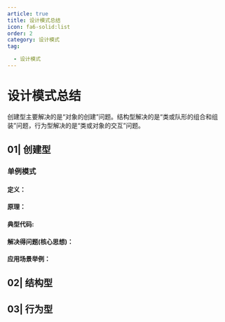 ```yaml
---
article: true
title: 设计模式总结
icon: fa6-solid:list
order: 2
category: 设计模式
tag:

  - 设计模式
---
```




# 设计模式总结

​		创建型主要解决的是“对象的创建”问题。结构型解决的是“类或队形的组合和组装”问题，行为型解决的是“类或对象的交互”问题。

## 01| 创建型

### 单例模式

#### 定义：

#### 原理：

#### 典型代码:

#### 解决得问题(核心思想)：

#### 应用场景举例：

## 02| 结构型

## 03| 行为型